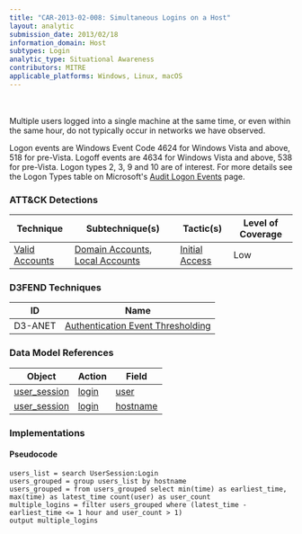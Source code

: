 ```yaml
---
title: "CAR-2013-02-008: Simultaneous Logins on a Host"
layout: analytic
submission_date: 2013/02/18
information_domain: Host
subtypes: Login
analytic_type: Situational Awareness
contributors: MITRE
applicable_platforms: Windows, Linux, macOS
---
```

<br><br>
Multiple users logged into a single machine at the same time, or even within the same hour, do not typically occur in networks we have observed.

Logon events are Windows Event Code 4624 for Windows Vista and above, 518 for pre-Vista. Logoff events are 4634 for Windows Vista and above, 538 for pre-Vista.
Logon types 2, 3, 9 and 10 are of interest. For more details see the Logon Types table on Microsoft's [Audit Logon Events](https://docs.microsoft.com/en-us/previous-versions/windows/it-pro/windows-server-2003/cc787567(v=ws.10)) page.



### ATT&CK Detections

|Technique|Subtechnique(s)|Tactic(s)|Level of Coverage|
|---|---|---|---|
|[Valid Accounts](https://attack.mitre.org/techniques/T1078/)|[Domain Accounts](https://attack.mitre.org/techniques/T1078/002/), [Local Accounts](https://attack.mitre.org/techniques/T1078/003/)|[Initial Access](https://attack.mitre.org/tactics/TA0001/)|Low|


### D3FEND Techniques

|ID|Name|
|---|---| 
|D3-ANET | [Authentication Event Thresholding](https://d3fend.mitre.org/technique/d3f:AuthenticationEventThresholding)| 



### Data Model References

|Object|Action|Field|
|---|---|---|
|[user_session](/data_model/user_session) | [login](/data_model/user_session#login) | [user](/data_model/user_session#user) |
|[user_session](/data_model/user_session) | [login](/data_model/user_session#login) | [hostname](/data_model/user_session#hostname) |



### Implementations

#### Pseudocode


```
users_list = search UserSession:Login
users_grouped = group users_list by hostname
users_grouped = from users_grouped select min(time) as earliest_time, max(time) as latest_time count(user) as user_count
multiple_logins = filter users_grouped where (latest_time - earliest_time <= 1 hour and user_count > 1)
output multiple_logins

```




